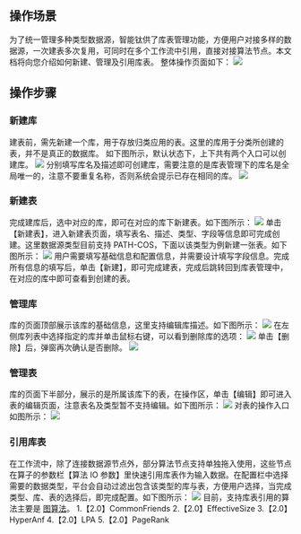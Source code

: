 ## 操作场景
为了统一管理多种类型数据源，智能钛供了库表管理功能，方便用户对接多样的数据源，一次建表多次复用，可同时在多个工作流中引用，直接对接算法节点。本文档将向您介绍如何新建、管理及引用库表。
整体操作页面如下：
![](https://main.qcloudimg.com/raw/a667ee566b8c0d4fafc3983ee05fce80.png)

## 操作步骤
### 新建库
建表前，需先新建一个库，用于存放归类应用的表。这里的库用于分类所创建的表，并不是真正的数据库。
如下图所示，默认状态下，上下共有两个入口可以创建库。
![](https://main.qcloudimg.com/raw/6cadc07cb2d27379a639e739523f67a8.png)
分别填写库名及描述即可创建库，需要注意的是库表管理下的库名是全局唯一的，注意不要重复名称，否则系统会提示已存在相同的库。
![](https://main.qcloudimg.com/raw/993a91321b91663678b9e7a93fd93d16.png)

### 新建表
完成建库后，选中对应的库，即可在对应的库下新建表。如下图所示：
![](https://main.qcloudimg.com/raw/dda735d0c3de82ac7fb76a017ce1ffb3.png)
单击【新建表】，进入新建表页面，填写表名、描述、类型、字段等信息即可完成创建。这里数据源类型目前支持 PATH-COS，下面以该类型为例新建一张表。如下图所示：
![](https://main.qcloudimg.com/raw/9033c019240ae7a445219037aa4cc05b.png)
用户需要填写基础信息和配置信息，并需要设计填写字段信息。完成所有信息的填写后，单击【新建】，即可完成建表，完成后跳转回到库表管理中，在对应的库中即可查看到创建的表。

### 管理库
库的页面顶部展示该库的基础信息，这里支持编辑库描述。如下图所示：
![](https://main.qcloudimg.com/raw/cbccb287e63ad3982163fccd30dc44e5.png)
在左侧库列表中选择指定的库并单击鼠标右键，可以看到删除库的选项：
![](https://main.qcloudimg.com/raw/d7d914f016fe58b5437efb0196bca48b.png)
单击【删除】后，弹窗再次确认是否删除。
![](https://main.qcloudimg.com/raw/fe2f05ec24862a1f07418d5748fd1919.png)

### 管理表 
库的页面下半部分，展示的是所属该库下的表，在操作区，单击【编辑】即可进入表的编辑页面，注意表名及类型暂不支持编辑。如下图所示：
![](https://main.qcloudimg.com/raw/5de95ae7b83e36074dcd1a2632dfa742.png)
对表的操作入口如图所示：
![](https://main.qcloudimg.com/raw/8acdeca54c02729a749bb99f34d781fe.png)

### 引用库表
在工作流中，除了连接数据源节点外，部分算法节点支持单独拖入使用，这些节点在算子的参数栏【算法 IO 参数】里快速引用库表作为输入数据。在配置栏中选择需要的数据类型，平台会自动过滤出包含该类型的库与表，方便用户选择，当完成类型、库、表的选择后，即完成配置。如下图所示：
![](https://main.qcloudimg.com/raw/d34ba45457b56404c01b929a5432533d.png)
目前，支持库表引用的算法主要是 [图算法](https://cloud.tencent.com/document/product/851/34073)。
1.【2.0】CommonFriends
2.【2.0】EffectiveSize
3.【2.0】HyperAnf
4.【2.0】LPA
5.【2.0】PageRank

